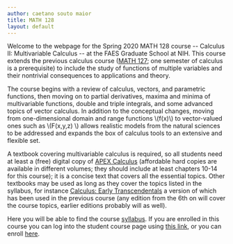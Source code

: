 ```yaml
---
author: caetano souto maior
title: MATH 128
layout: default
---
```


Welcome to the webpage for the Spring 2020 MATH 128 course -- Calculus II: Multivariable Calculus -- at the FAES Graduate School at NIH. This course extends the previous calculus course ([MATH 127](https://faesmath.github.io/math127); one semester of calculus is a prerequisite) to include the study of functions of multiple variables and their nontrivial consequences to applications and theory.

The course begins with a review of calculus, vectors, and parametric functions, then moving on to partial derivatives, maxima and minima of multivariable functions, double and triple integrals, and some advanced topics of vector calculus. In addition to the conceptual changes, moving from one-dimensional domain and range functions \\(f(x)\\) to vector-valued ones such as \\(F(x,y,z) \\) allows realistic models from the natural sciences to be addressed and expands the box of calculus tools to an extensive and flexible set.

A textbook covering multivariable calculus is required, so all students need at least a (free) digital copy of [APEX Calculus](http://www.apexcalculus.com/) (affordable hard copies are available in different volumes; they should include at least chapters 10-14 for this course); it is a concise text that covers all the essential topics. Other textbooks may be used as long as they cover the topics listed in the syllabus, for instance [Calculus: Early Transcendentals](https://www.cengage.com/c/calculus-early-transcendentals-9e-stewart/9781337613927PF/) a version of which has been used in the previous course (any edition from the 6th on will cover the course topics, earlier editions probably will as well).

Here you will be able to find the course [syllabus](http://faesmath.github.io/files/FAES_MATH128_Spring2020_syllabus.pdf).
If you are enrolled in this course you can log into the student course page using [this link](https://canvas.instructure.com/login/canvas), or you can enroll [here](https://faes.org/courses).

<!-- MATH 128 expands on the previous course to include the application of calculus concepts to functions of multiple variables and differential equations.
(This page is under construction -- MATH 128 is not offered in the Fall 2019 semester). -->

<!-- Welcome to the webpage for the Spring 2020 MATH 128 course at the FAES Graduate School at NIH. -->
